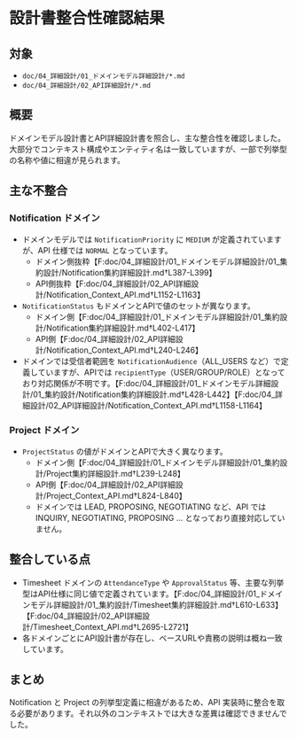 # 設計書整合性確認結果

## 対象
- `doc/04_詳細設計/01_ドメインモデル詳細設計/*.md`
- `doc/04_詳細設計/02_API詳細設計/*.md`

## 概要
ドメインモデル設計書とAPI詳細設計書を照合し、主な整合性を確認しました。大部分でコンテキスト構成やエンティティ名は一致していますが、一部で列挙型の名称や値に相違が見られます。

## 主な不整合

### Notification ドメイン
- ドメインモデルでは `NotificationPriority` に `MEDIUM` が定義されていますが、API 仕様では `NORMAL` となっています。
  - ドメイン側抜粋【F:doc/04_詳細設計/01_ドメインモデル詳細設計/01_集約設計/Notification集約詳細設計.md†L387-L399】
  - API側抜粋【F:doc/04_詳細設計/02_API詳細設計/Notification_Context_API.md†L1152-L1163】
- `NotificationStatus` もドメインとAPIで値のセットが異なります。
  - ドメイン側【F:doc/04_詳細設計/01_ドメインモデル詳細設計/01_集約設計/Notification集約詳細設計.md†L402-L417】
  - API側【F:doc/04_詳細設計/02_API詳細設計/Notification_Context_API.md†L240-L246】
- ドメインでは受信者範囲を `NotificationAudience`（ALL_USERS など）で定義していますが、APIでは `recipientType`（USER/GROUP/ROLE）となっており対応関係が不明です。【F:doc/04_詳細設計/01_ドメインモデル詳細設計/01_集約設計/Notification集約詳細設計.md†L428-L442】【F:doc/04_詳細設計/02_API詳細設計/Notification_Context_API.md†L1158-L1164】

### Project ドメイン
- `ProjectStatus` の値がドメインとAPIで大きく異なります。
  - ドメイン側【F:doc/04_詳細設計/01_ドメインモデル詳細設計/01_集約設計/Project集約詳細設計.md†L239-L248】
  - API側【F:doc/04_詳細設計/02_API詳細設計/Project_Context_API.md†L824-L840】
  - ドメインでは LEAD, PROPOSING, NEGOTIATING など、API では INQUIRY, NEGOTIATING, PROPOSING ... となっており直接対応していません。

## 整合している点
- Timesheet ドメインの `AttendanceType` や `ApprovalStatus` 等、主要な列挙型はAPI仕様に同じ値で定義されています。【F:doc/04_詳細設計/01_ドメインモデル詳細設計/01_集約設計/Timesheet集約詳細設計.md†L610-L633】【F:doc/04_詳細設計/02_API詳細設計/Timesheet_Context_API.md†L2695-L2721】
- 各ドメインごとにAPI設計書が存在し、ベースURLや責務の説明は概ね一致しています。

## まとめ
Notification と Project の列挙型定義に相違があるため、API 実装時に整合を取る必要があります。それ以外のコンテキストでは大きな差異は確認できませんでした。

